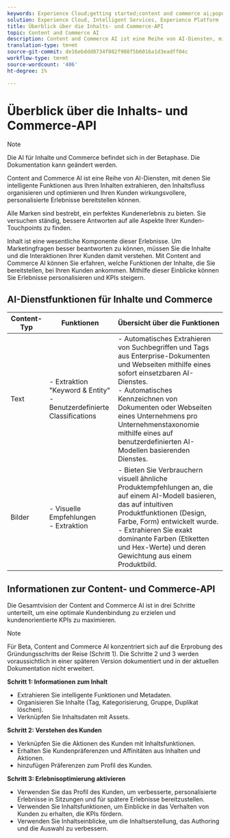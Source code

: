 ```yaml
---
keywords: Experience Cloud;getting started;content and commerce ai;popular topics;Intelligent Services;ccai
solution: Experience Cloud, Intelligent Services, Experience Platform
title: Überblick über die Inhalts- und Commerce-API
topic: Content and Commerce AI
description: Content and Commerce AI ist eine Reihe von AI-Diensten, mit denen Sie intelligente Funktionen aus Ihren Inhalten extrahieren, den Inhaltsfluss organisieren, optimieren und Ihren Kunden wirkungsvollere, personalisierte Erlebnisse bereitstellen können.
translation-type: tm+mt
source-git-commit: de16ebddd8734f082f908f5b6016a1d3eadff04c
workflow-type: tm+mt
source-wordcount: '406'
ht-degree: 1%

---
```



# Überblick über die Inhalts- und Commerce-API

>[!NOTE]
>
>Die AI für Inhalte und Commerce befindet sich in der Betaphase. Die Dokumentation kann geändert werden.

Content and Commerce AI ist eine Reihe von AI-Diensten, mit denen Sie intelligente Funktionen aus Ihren Inhalten extrahieren, den Inhaltsfluss organisieren und optimieren und Ihren Kunden wirkungsvollere, personalisierte Erlebnisse bereitstellen können.

Alle Marken sind bestrebt, ein perfektes Kundenerlebnis zu bieten. Sie versuchen ständig, bessere Antworten auf alle Aspekte Ihrer Kunden-Touchpoints zu finden.

Inhalt ist eine wesentliche Komponente dieser Erlebnisse. Um Marketingfragen besser beantworten zu können, müssen Sie die Inhalte und die Interaktionen Ihrer Kunden damit verstehen. Mit Content and Commerce AI können Sie erfahren, welche Funktionen der Inhalte, die Sie bereitstellen, bei Ihren Kunden ankommen. Mithilfe dieser Einblicke können Sie Erlebnisse personalisieren und KPIs steigern.

## AI-Dienstfunktionen für Inhalte und Commerce

| Content-Typ | Funktionen | Übersicht über die Funktionen |
| --- | --- | --- |
| Text | - Extraktion &quot;Keyword &amp; Entity&quot; <br>- Benutzerdefinierte Classifications | - Automatisches Extrahieren von Suchbegriffen und Tags aus Enterprise-Dokumenten und Webseiten mithilfe eines sofort einsetzbaren AI-Dienstes. <br> - Automatisches Kennzeichnen von Dokumenten oder Webseiten eines Unternehmens pro Unternehmenstaxonomie mithilfe eines auf benutzerdefinierten AI-Modellen basierenden Dienstes. |
| Bilder | - Visuelle Empfehlungen <br> - Extraktion | - Bieten Sie Verbrauchern visuell ähnliche Produktempfehlungen an, die auf einem AI-Modell basieren, das auf intuitiven Produktfunktionen (Design, Farbe, Form) entwickelt wurde. <br> - Extrahieren Sie exakt dominante Farben (Etiketten und Hex-Werte) und deren Gewichtung aus einem Produktbild. |

## Informationen zur Content- und Commerce-API

Die Gesamtvision der Content and Commerce AI ist in drei Schritte unterteilt, um eine optimale Kundenbindung zu erzielen und kundenorientierte KPIs zu maximieren.

>[!NOTE]
>
>Für Beta, Content and Commerce AI konzentriert sich auf die Erprobung des Gründungsschritts der Reise (Schritt 1). Die Schritte 2 und 3 werden voraussichtlich in einer späteren Version dokumentiert und in der aktuellen Dokumentation nicht erweitert.

**Schritt 1: Informationen zum Inhalt**
- Extrahieren Sie intelligente Funktionen und Metadaten.
- Organisieren Sie Inhalte (Tag, Kategorisierung, Gruppe, Duplikat löschen).
- Verknüpfen Sie Inhaltsdaten mit Assets.

**Schritt 2: Verstehen des Kunden**
- Verknüpfen Sie die Aktionen des Kunden mit Inhaltsfunktionen.
- Erhalten Sie Kundenpräferenzen und Affinitäten aus Inhalten und Aktionen.
- hinzufügen Präferenzen zum Profil des Kunden.

**Schritt 3: Erlebnisoptimierung aktivieren**
- Verwenden Sie das Profil des Kunden, um verbesserte, personalisierte Erlebnisse in Sitzungen und für spätere Erlebnisse bereitzustellen.
- Verwenden Sie Inhaltsfunktionen, um Einblicke in das Verhalten von Kunden zu erhalten, die KPIs fördern.
- Verwenden Sie Inhaltseinblicke, um die Inhaltserstellung, das Authoring und die Auswahl zu verbessern.

